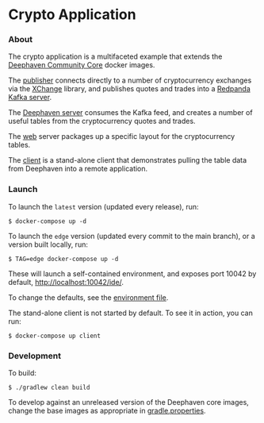 # Crypto Application

### About

The crypto application is a multifaceted example that extends the [Deephaven Community Core](https://github.com/deephaven/deephaven-core) docker images.

The [publisher](publisher) connects directly to a number of cryptocurrency exchanges via the [XChange](https://github.com/knowm/XChange)
library, and publishes quotes and trades into a [Redpanda](https://vectorized.io/redpanda) [Kafka server](redpanda).

The [Deephaven server](grpc-api) consumes the Kafka feed, and creates a number of useful tables from the cryptocurrency quotes and trades.

The [web](web) server packages up a specific layout for the cryptocurrency tables.

The [client](client) is a stand-alone client that demonstrates pulling the table data from Deephaven into a remote application.

### Launch

To launch the `latest` version (updated every release), run:

```shell
$ docker-compose up -d
```

To launch the `edge` version (updated every commit to the main branch), or a version built locally, run:

```shell
$ TAG=edge docker-compose up -d
```

These will launch a self-contained environment, and exposes port 10042 by default, [http://localhost:10042/ide/](http://localhost:10042/ide/).

To change the defaults, see the [environment file](.env).

The stand-alone client is not started by default. To see it in action, you can run:

```shell
$ docker-compose up client
```

### Development

To build:

```shell
$ ./gradlew clean build
```

To develop against an unreleased version of the Deephaven core images, change the base images as appropriate in [gradle.properties](gradle.properties).
